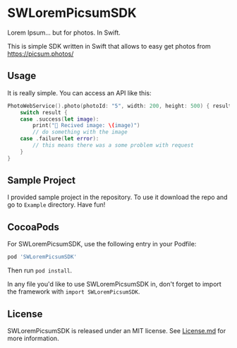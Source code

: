 # SWLoremPicsumSDK
Lorem Ipsum... but for photos. In Swift.

This is simple SDK written in Swift that allows to easy get photos from https://picsum.photos/

## Usage

It is really simple. You can access an API like this:

```swift
PhotoWebService().photo(photoId: "5", width: 200, height: 500) { result in
    switch result {
    case .success(let image):
        print("👻 Recived image: \(image)")
        // do something with the image
    case .failure(let error):
        // this means there was a some problem with request
    }
}
```

## Sample Project
I provided sample project in the repository. To use it download the repo and go to `Example` directory. Have fun!

## CocoaPods

For SWLoremPicsumSDK, use the following entry in your Podfile:

```rb
pod 'SWLoremPicsumSDK'

```

Then run `pod install`.

In any file you'd like to use SWLoremPicsumSDK in, don't forget to
import the framework with `import SWLoremPicsumSDK`.

## License

SWLoremPicsumSDK is released under an MIT license. See [License.md](https://github.com/swojtyna/SWLoremPicsumSDK/blob/develop/LICENSE) for more information.
